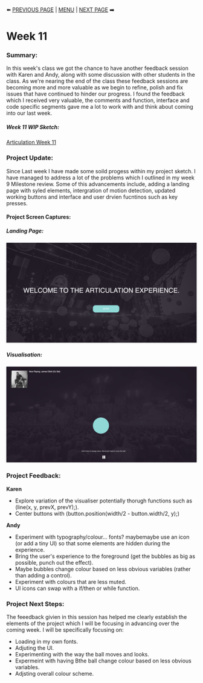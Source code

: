 :arrow_left: [PREVIOUS PAGE](https://github.com/connor-mcnamara/Slave-to-the-algorithm/tree/master/Week%2010 "PREVIOUS PAGE") | [MENU](https://github.com/connor-mcnamara/Slave-to-the-algorithm/blob/master/README.md "MENU")  | [NEXT PAGE](https://github.com/connor-mcnamara/Slave-to-the-algorithm/tree/master/Week%2012 "NEXT PAGE") :arrow_right:
# Week 11

### Summary:
In this week's class we got the chance to have another feedback session with Karen and Andy, along with some discussion with other students in the class. As we're nearing the end of the class these feedback sessions are becoming more and more valuable as we begin to refine, polish and fix issues that have continued to hinder our progress. I found the feedback which I received very valuable, the comments and function, interface and code specific segments gave me a lot to work with and think about coming into our last week.

##### Week 11 WIP Sketch:
[Articulation Week 11](https://connor-mcnamara.github.io/Slave-to-the-algorithm/SketchTest/ "Articulation Week 11")

### Project Update:
Since Last week I have made some soild progess within my project sketch. I have managed to address a lot of the problems which I outlined in my week 9 Milestone review. Some of this advancements include, adding a landing page with syled elements, intergration of motion detection, updated working buttons and interface and user drvien fucntinos such as key presses.

#### Project Screen Captures:

##### Landing Page:
![](Week11Landing.png)

##### Visualisation:
![](Week11vis.png)

### Project Feedback:

**Karen**
* Explore variation of the visualiser potentially thorugh functions such as (line(x, y, prevX, prevY);).
* Center buttons with (button.position(width/2 - button.width/2, y);)

**Andy**
* Experiment with typography/colour... fonts? maybemaybe use an icon (or add a tiny UI) so that some elements are hidden during the experience.
* Bring the user's experience to the foreground (get the bubbles as big as possible, punch out the effect). 
* Maybe bubbles change colour based on less obvious variables (rather than adding a control). 
* Experiment with colours that are less muted. 
* UI icons can swap with a if/then or while function.
 
 
### Project Next Steps: 
The feeedback givien in this session has helped me clearly establish the elements of the project which I will be focusing in advancing over the coming week. I will be specifically focusing on: 

* Loading in my own fonts.
* Adjuting the UI.
* Experimenting with the way the ball moves and looks. 
* Expermeint with having Bthe ball change colour based on less obvious variables.
* Adjsting overall colour scheme. 
